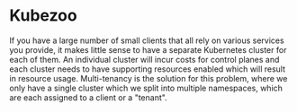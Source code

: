 # Kubezoo

If you have a large number of small clients that all rely on various services you provide, it makes little sense to have a separate Kubernetes cluster for each of them. An individual cluster will incur costs for control planes and each cluster needs to have supporting resources enabled which will result in resource usage. Multi-tenancy is the solution for this problem, where we only have a single cluster which we split into multiple namespaces, which are each assigned to a client or a "tenant".